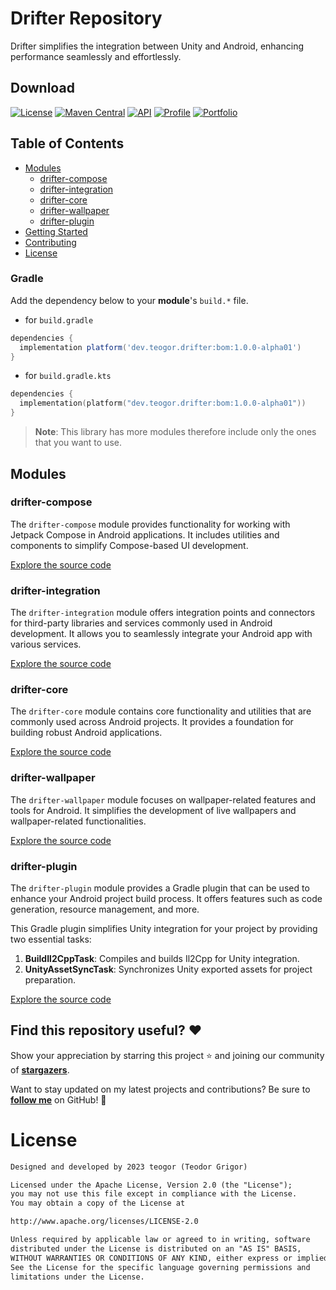 # Drifter Repository
Drifter simplifies the integration between Unity and Android, enhancing performance seamlessly and effortlessly.

## Download
[![License](https://img.shields.io/badge/License-Apache%202.0-blue.svg)](https://opensource.org/licenses/Apache-2.0)
[![Maven Central](https://img.shields.io/maven-central/v/dev.teogor.drifter/bom.svg?label=Maven%20Central)](https://central.sonatype.com/search?q=g%3Adev.teogor.drifter+a%3Abom&smo=true)
[![API](https://img.shields.io/badge/API-24%2B-brightgreen.svg?style=flat)](https://android-arsenal.com/api?level=24)
[![Profile](https://source.teogor.dev/badges/teogor-github.svg)](https://github.com/teogor)
[![Portfolio](https://source.teogor.dev/badges/teogor-dev.svg)](https://teogor.dev)

## Table of Contents

- [Modules](#modules)
  - [drifter-compose](#drifter-compose)
  - [drifter-integration](#drifter-integration)
  - [drifter-core](#drifter-core)
  - [drifter-wallpaper](#drifter-wallpaper)
  - [drifter-plugin](#drifter-plugin)
- [Getting Started](#getting-started)
- [Contributing](#contributing)
- [License](#license)

### Gradle

Add the dependency below to your **module**'s `build.*` file.
- for `build.gradle`
```gradle
dependencies {
  implementation platform('dev.teogor.drifter:bom:1.0.0-alpha01')
}
```
- for `build.gradle.kts`
```kotlin
dependencies {
  implementation(platform("dev.teogor.drifter:bom:1.0.0-alpha01"))
}
```

> **Note**: This library has more modules therefore include only the ones that you want to use.

## Modules

### drifter-compose

The `drifter-compose` module provides functionality for working with Jetpack Compose in Android applications. It includes utilities and components to simplify Compose-based UI development.

[Explore the source code](/drifter-compose)

### drifter-integration

The `drifter-integration` module offers integration points and connectors for third-party libraries and services commonly used in Android development. It allows you to seamlessly integrate your Android app with various services.

[Explore the source code](/drifter-integration)

### drifter-core

The `drifter-core` module contains core functionality and utilities that are commonly used across Android projects. It provides a foundation for building robust Android applications.

[Explore the source code](/drifter-core)

### drifter-wallpaper

The `drifter-wallpaper` module focuses on wallpaper-related features and tools for Android. It simplifies the development of live wallpapers and wallpaper-related functionalities.

[Explore the source code](/drifter-wallpaper)

### drifter-plugin

The `drifter-plugin` module provides a Gradle plugin that can be used to enhance your Android project build process. It offers features such as code generation, resource management, and more.

This Gradle plugin simplifies Unity integration for your project by providing two essential tasks:

1. **BuildIl2CppTask**: Compiles and builds Il2Cpp for Unity integration.
2. **UnityAssetSyncTask**: Synchronizes Unity exported assets for project preparation.

[Explore the source code](/drifter-plugin)

## Find this repository useful? :heart:
Show your appreciation by starring this project :star: and joining our community of __[stargazers](https://github.com/teogor/drifter/stargazers)__.

Want to stay updated on my latest projects and contributions? Be sure to __[follow me](https://github.com/teogor)__ on GitHub! 🤩

# License
```xml
Designed and developed by 2023 teogor (Teodor Grigor)

Licensed under the Apache License, Version 2.0 (the "License");
you may not use this file except in compliance with the License.
You may obtain a copy of the License at

http://www.apache.org/licenses/LICENSE-2.0

Unless required by applicable law or agreed to in writing, software
distributed under the License is distributed on an "AS IS" BASIS,
WITHOUT WARRANTIES OR CONDITIONS OF ANY KIND, either express or implied.
See the License for the specific language governing permissions and
limitations under the License.
```
